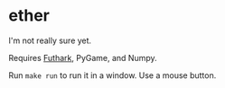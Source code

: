 # ether

I'm not really sure yet.

Requires [Futhark](http://futhark-lang.org), PyGame, and Numpy.

Run `make run` to run it in a window.  Use a mouse button.
